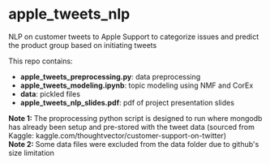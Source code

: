 # apple_tweets_nlp
NLP on customer tweets to Apple Support to categorize issues and predict the product group based on initiating tweets

This repo contains:
- **apple_tweets_preprocessing.py**: data preprocessing
- **apple_tweets_modeling.ipynb**: topic modeling using NMF and CorEx
- **data**: pickled files
- **apple_tweets_nlp_slides.pdf**: pdf of project presentation slides

**Note 1:** The proprocessing python script is designed to run where mongodb has already been setup and pre-stored with the tweet data (sourced from Kaggle: kaggle.com/thoughtvector/customer-support-on-twitter)  
**Note 2:** Some data files were excluded from the data folder due to github's size limitation
